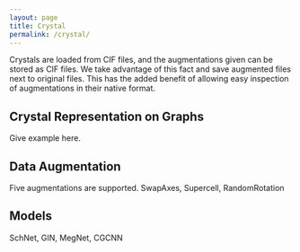 ```yaml
---
layout: page
title: Crystal
permalink: /crystal/
---
```


Crystals are loaded from CIF files, and the augmentations given can be stored as CIF files.
We take advantage of this fact and save augmented files next to original files.
This has the added benefit of allowing easy inspection of augmentations in their native format.

## Crystal Representation on Graphs

Give example here.

## Data Augmentation

Five augmentations are supported.
SwapAxes, Supercell, RandomRotation

## Models

SchNet, GIN, MegNet, CGCNN
